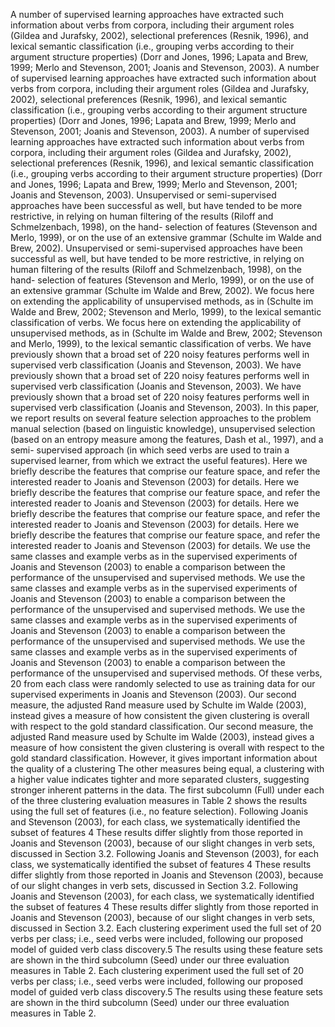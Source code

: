 A number of supervised learning approaches have extracted such information about verbs from corpora, including their argument roles (Gildea and Jurafsky, 2002), selectional preferences (Resnik, 1996), and lexical semantic classification (i.e., grouping verbs according to their argument structure properties) (Dorr and Jones, 1996; Lapata and Brew, 1999; Merlo and Stevenson, 2001; Joanis and Stevenson, 2003).
A number of supervised learning approaches have extracted such information about verbs from corpora, including their argument roles (Gildea and Jurafsky, 2002), selectional preferences (Resnik, 1996), and lexical semantic classification (i.e., grouping verbs according to their argument structure properties) (Dorr and Jones, 1996; Lapata and Brew, 1999; Merlo and Stevenson, 2001; Joanis and Stevenson, 2003).
A number of supervised learning approaches have extracted such information about verbs from corpora, including their argument roles (Gildea and Jurafsky, 2002), selectional preferences (Resnik, 1996), and lexical semantic classification (i.e., grouping verbs according to their argument structure properties) (Dorr and Jones, 1996; Lapata and Brew, 1999; Merlo and Stevenson, 2001; Joanis and Stevenson, 2003).
Unsupervised or semi-supervised approaches have been successful as well, but have tended to be more restrictive, in relying on human filtering of the results (Riloff and Schmelzenbach, 1998), on the hand- selection of features (Stevenson and Merlo, 1999), or on the use of an extensive grammar (Schulte im Walde and Brew, 2002).
Unsupervised or semi-supervised approaches have been successful as well, but have tended to be more restrictive, in relying on human filtering of the results (Riloff and Schmelzenbach, 1998), on the hand- selection of features (Stevenson and Merlo, 1999), or on the use of an extensive grammar (Schulte im Walde and Brew, 2002).
We focus here on extending the applicability of unsupervised methods, as in (Schulte im Walde and Brew, 2002; Stevenson and Merlo, 1999), to the lexical semantic classification of verbs.
We focus here on extending the applicability of unsupervised methods, as in (Schulte im Walde and Brew, 2002; Stevenson and Merlo, 1999), to the lexical semantic classification of verbs.
We have previously shown that a broad set of 220 noisy features performs well in supervised verb classification (Joanis and Stevenson, 2003).
We have previously shown that a broad set of 220 noisy features performs well in supervised verb classification (Joanis and Stevenson, 2003).
We have previously shown that a broad set of 220 noisy features performs well in supervised verb classification (Joanis and Stevenson, 2003).
In this paper, we report results on several feature selection approaches to the problem manual selection (based on linguistic knowledge), unsupervised selection (based on an entropy measure among the features, Dash et al., 1997), and a semi- supervised approach (in which seed verbs are used to train a supervised learner, from which we extract the useful features).
Here we briefly describe the features that comprise our feature space, and refer the interested reader to Joanis and Stevenson (2003) for details.
Here we briefly describe the features that comprise our feature space, and refer the interested reader to Joanis and Stevenson (2003) for details.
Here we briefly describe the features that comprise our feature space, and refer the interested reader to Joanis and Stevenson (2003) for details.
Here we briefly describe the features that comprise our feature space, and refer the interested reader to Joanis and Stevenson (2003) for details.
We use the same classes and example verbs as in the supervised experiments of Joanis and Stevenson (2003) to enable a comparison between the performance of the unsupervised and supervised methods.
We use the same classes and example verbs as in the supervised experiments of Joanis and Stevenson (2003) to enable a comparison between the performance of the unsupervised and supervised methods.
We use the same classes and example verbs as in the supervised experiments of Joanis and Stevenson (2003) to enable a comparison between the performance of the unsupervised and supervised methods.
We use the same classes and example verbs as in the supervised experiments of Joanis and Stevenson (2003) to enable a comparison between the performance of the unsupervised and supervised methods.
Of these verbs, 20 from each class were randomly selected to use as training data for our supervised experiments in Joanis and Stevenson (2003).
Our second measure, the adjusted Rand measure used by Schulte im Walde (2003), instead gives a measure of how consistent the given clustering is overall with respect to the gold standard classification.
Our second measure, the adjusted Rand measure used by Schulte im Walde (2003), instead gives a measure of how consistent the given clustering is overall with respect to the gold standard classification.
However, it gives important information about the quality of a clustering The other measures being equal, a clustering with a higher value indicates tighter and more separated clusters, suggesting stronger inherent patterns in the data.
The first subcolumn (Full) under each of the three clustering evaluation measures in Table 2 shows the results using the full set of features (i.e., no feature selection).
Following Joanis and Stevenson (2003), for each class, we systematically identified the subset of features 4 These results differ slightly from those reported in Joanis and Stevenson (2003), because of our slight changes in verb sets, discussed in Section 3.2.
Following Joanis and Stevenson (2003), for each class, we systematically identified the subset of features 4 These results differ slightly from those reported in Joanis and Stevenson (2003), because of our slight changes in verb sets, discussed in Section 3.2.
Following Joanis and Stevenson (2003), for each class, we systematically identified the subset of features 4 These results differ slightly from those reported in Joanis and Stevenson (2003), because of our slight changes in verb sets, discussed in Section 3.2.
Each clustering experiment used the full set of 20 verbs per class; i.e., seed verbs were included, following our proposed model of guided verb class discovery.5 The results using these feature sets are shown in the third subcolumn (Seed) under our three evaluation measures in Table 2.
Each clustering experiment used the full set of 20 verbs per class; i.e., seed verbs were included, following our proposed model of guided verb class discovery.5 The results using these feature sets are shown in the third subcolumn (Seed) under our three evaluation measures in Table 2.